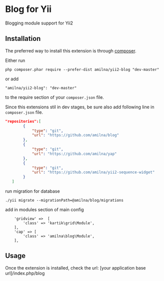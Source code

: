 Blog for Yii
============
Blogging module support for Yii2

Installation
------------

The preferred way to install this extension is through [composer](http://getcomposer.org/download/).

Either run

```
php composer.phar require --prefer-dist amilna/yii2-blog "dev-master"
```

or add

```
"amilna/yii2-blog": "dev-master"
```

to the require section of your `composer.json` file.

Since this extensions stil in dev stages, be sure also add following line in `composer.json` file.

```json
"repositories":[
		{
			"type": "git",
			"url": "https://github.com/amilna/blog"
		},
		{
			"type": "git",
			"url": "https://github.com/amilna/yap"
		},
		{
			"type": "git",
			"url": "https://github.com/amilna/yii2-sequence-widget"
		}	
   ]
```

run migration for database

```
./yii migrate --migrationPath=@amilna/blog/migrations
```

add in modules section of main config

```
	'gridview' =>  [
		'class' => 'kartik\grid\Module',
	],
	'cap' => [
		'class' => 'amilna\blog\Module',
	],
```

Usage
-----

Once the extension is installed, check the url:
[your application base url]/index.php/blog


